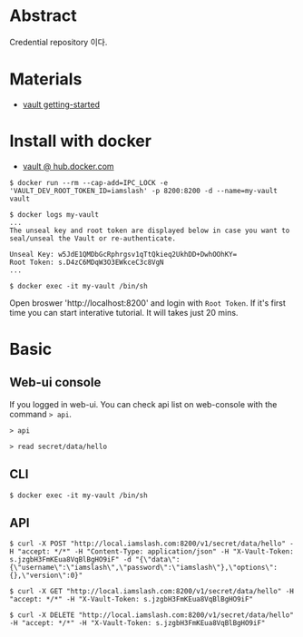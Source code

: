 # Abstract

Credential repository 이다.

# Materials

* [vault getting-started](https://learn.hashicorp.com/vault/getting-started)

# Install with docker

* [vault @ hub.docker.com](https://hub.docker.com/_/vault)

```console
$ docker run --rm --cap-add=IPC_LOCK -e 'VAULT_DEV_ROOT_TOKEN_ID=iamslash' -p 8200:8200 -d --name=my-vault vault

$ docker logs my-vault
...
The unseal key and root token are displayed below in case you want to
seal/unseal the Vault or re-authenticate.

Unseal Key: w5JdE1QMDbGcRphrgsv1qTtQkieq2UkhDD+DwhOOhKY=
Root Token: s.D4zC6MDqW3O3EWkceC3c8VgN
...

$ docker exec -it my-vault /bin/sh
```

Open broswer 'http://localhost:8200' and login with `Root Token`. If it's first time you can start interative tutorial. It will takes just 20 mins.

# Basic

## Web-ui console

If you logged in web-ui. You can check api list on web-console with the command `> api`.

```
> api

> read secret/data/hello
```

## CLI

```console
$ docker exec -it my-vault /bin/sh

```

## API

```console
$ curl -X POST "http://local.iamslash.com:8200/v1/secret/data/hello" -H "accept: */*" -H "Content-Type: application/json" -H "X-Vault-Token: s.jzgbH3FmKEua8VqBlBgHO9iF" -d "{\"data\":{\"username\":\"iamslash\",\"password\":\"iamslash\"},\"options\":{},\"version\":0}"

$ curl -X GET "http://local.iamslash.com:8200/v1/secret/data/hello" -H "accept: */*" -H "X-Vault-Token: s.jzgbH3FmKEua8VqBlBgHO9iF"

$ curl -X DELETE "http://local.iamslash.com:8200/v1/secret/data/hello" -H "accept: */*" -H "X-Vault-Token: s.jzgbH3FmKEua8VqBlBgHO9iF"
```

